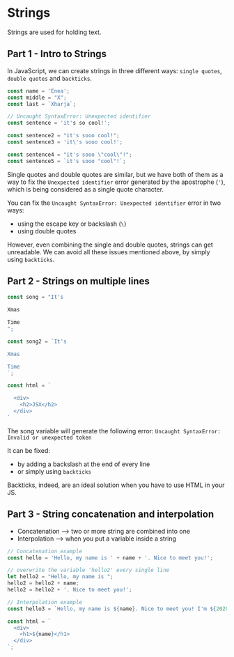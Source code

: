 # Strings

Strings are used for holding text.

## Part 1 - Intro to Strings

In JavaScript, we can create strings in three different ways: `single quotes`, `double quotes` and `backticks`.

```js
const name = 'Enea';
const middle = "X";
const last = `Xharja`;

// Uncaught SyntaxError: Unexpected identifier
const sentence = 'it's so cool!';

const sentence2 = "it's sooo cool!";
const sentence3 = 'it\'s sooo cool!';

const sentence4 = "it's sooo \"cool\"!";
const sentence5 = `it's sooo "cool"!`;
```

Single quotes and double quotes are similar, but we have both of them as a way to fix the `Unexpected identifier` error generated by the apostrophe (`'`), which is being considered as a single quote character.

You can fix the `Uncaught SyntaxError: Unexpected identifier` error in two ways:

- using the escape key or backslash (`\`)
- using double quotes

However, even combining the single and double quotes, strings can get unreadable.
We can avoid all these issues mentioned above, by simply using `backticks`.

## Part 2 - Strings on multiple lines

```js
const song = "It's

Xmas

Time
";

const song2 = `It's

Xmas

Time
`;

const html = `

  <div>
    <h2>JSX</h2>
  </div>
`
```

The song variable will generate the following error: `Uncaught SyntaxError: Invalid or unexpected token`

It can be fixed:

- by adding a backslash at the end of every line
- or simply using `backticks`

Backticks, indeed, are an ideal solution when you have to use HTML in your JS.

## Part 3 - String concatenation and interpolation

- Concatenation --> two or more string are combined into one
- Interpolation --> when you put a variable inside a string

<!-- prettier-ignore -->
```js
// Concatenation example
const hello = 'Hello, my name is ' + name + '. Nice to meet you!';

// overwrite the variable 'hello2' every single line
let hello2 = "Hello, my name is ";
hello2 = hello2 + name;
hello2 = hello2 + '. Nice to meet you!';

// Interpolation example
const hello3 = `Hello, my name is ${name}. Nice to meet you! I'm ${2020 - 1992} years old`;

const html = `
  <div>
    <h1>${name}</h1>
  </div>
`;
```
